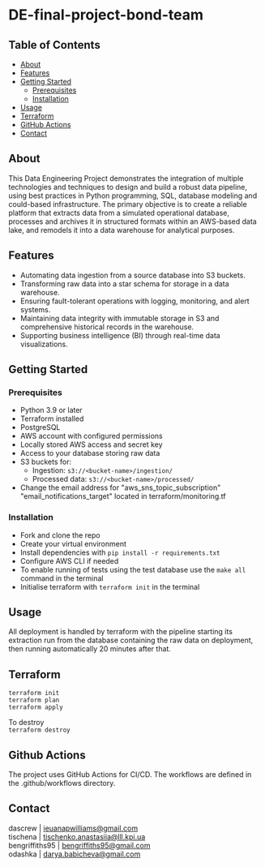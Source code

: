 # DE-final-project-bond-team

## Table of Contents

- [About](#about)
- [Features](#features)
- [Getting Started](#getting-started)
  - [Prerequisites](#prerequisites)
  - [Installation](#installation)
- [Usage](#usage)
- [Terraform](#terraform)
- [GitHub Actions](#github-actions)
- [Contact](#contact)

## About

This Data Engineering Project demonstrates the integration of multiple technologies and techniques to design and build a robust data pipeline, using best practices in Python programming, SQL, database modeling and could-based infrastructure. The primary objective is to create a reliable platform that extracts data from a simulated operational database, processes and archives it in structured formats within an AWS-based data lake, and remodels it into a data warehouse for analytical purposes.

## Features
- Automating data ingestion from a source database into S3 buckets.
- Transforming raw data into a star schema for storage in a data warehouse.
- Ensuring fault-tolerant operations with logging, monitoring, and alert systems.
- Maintaining data integrity with immutable storage in S3 and comprehensive historical records in the warehouse.
- Supporting business intelligence (BI) through real-time data visualizations.

## Getting Started

### Prerequisites

- Python 3.9 or later
- Terraform installed
- PostgreSQL
- AWS account with configured permissions
- Locally stored AWS access and secret key
- Access to your database storing raw data
- S3 buckets for:
  - Ingestion: `s3://<bucket-name>/ingestion/`
  - Processed data: `s3://<bucket-name>/processed/`
- Change the email address for "aws_sns_topic_subscription" "email_notifications_target" located in terraform/monitoring.tf

### Installation

- Fork and clone the repo
- Create your virtual environment
- Install dependencies with `pip install -r requirements.txt`
- Configure AWS CLI if needed
- To enable running of tests using the test database use the `make all` command in the terminal
- Initialise terraform with `terraform init` in the terminal

## Usage

All deployment is handled by terraform with the pipeline starting its extraction run from the database containing the raw data on deployment, then running automatically 20 minutes after that.

## Terraform

` terraform init `\
` terraform plan `\
` terraform apply `

To destroy\
` terraform destroy `

## Github Actions

The project uses GitHub Actions for CI/CD. The workflows are defined in the .github/workflows directory.



## Contact

dascrew | ieuanapwilliams@gmail.com\
tischena | tischenko.anastasiia@lll.kpi.ua\
bengriffiths95 | bengriffiths95@gmail.com\
odashka | darya.babicheva@gmail.com
